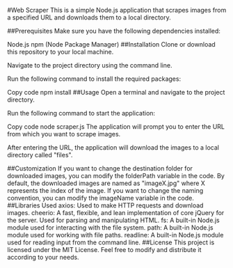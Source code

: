 #Web Scraper
This is a simple Node.js application that scrapes images from a specified URL and downloads them to a local directory.

##Prerequisites
Make sure you have the following dependencies installed:

Node.js
npm (Node Package Manager)
##Installation
Clone or download this repository to your local machine.

Navigate to the project directory using the command line.

Run the following command to install the required packages:

Copy code
npm install
##Usage
Open a terminal and navigate to the project directory.

Run the following command to start the application:

Copy code
node scraper.js
The application will prompt you to enter the URL from which you want to scrape images.

After entering the URL, the application will download the images to a local directory called "files".

##Customization
If you want to change the destination folder for downloaded images, you can modify the folderPath variable in the code.
By default, the downloaded images are named as "imageX.jpg" where X represents the index of the image. If you want to change the naming convention, you can modify the imageName variable in the code.
##Libraries Used
axios: Used to make HTTP requests and download images.
cheerio: A fast, flexible, and lean implementation of core jQuery for the server. Used for parsing and manipulating HTML.
fs: A built-in Node.js module used for interacting with the file system.
path: A built-in Node.js module used for working with file paths.
readline: A built-in Node.js module used for reading input from the command line.
##License
This project is licensed under the MIT License. Feel free to modify and distribute it according to your needs.
